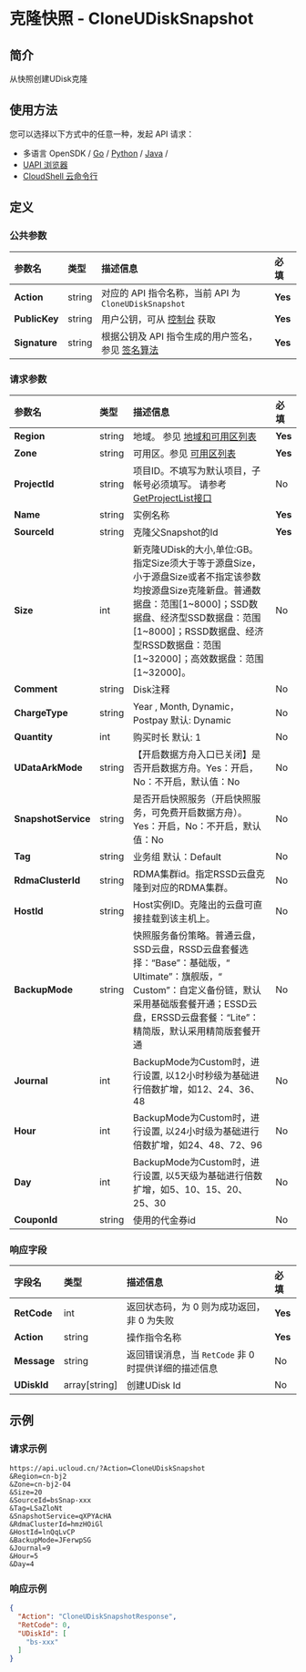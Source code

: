 # 克隆快照 - CloneUDiskSnapshot

## 简介

从快照创建UDisk克隆






## 使用方法

您可以选择以下方式中的任意一种，发起 API 请求：
- 多语言 OpenSDK / [Go](https://github.com/ucloud/ucloud-sdk-go) / [Python](https://github.com/ucloud/ucloud-sdk-python3) / [Java](https://github.com/ucloud/ucloud-sdk-java) /
- [UAPI 浏览器](https://console.ucloud.cn/uapi/detail?id=CloneUDiskSnapshot)
- [CloudShell 云命令行](https://shell.ucloud.cn/)


## 定义

### 公共参数

| 参数名 | 类型 | 描述信息 | 必填 |
|:---|:---|:---|:---|
| **Action**     | string  | 对应的 API 指令名称，当前 API 为 `CloneUDiskSnapshot`                        | **Yes** |
| **PublicKey**  | string  | 用户公钥，可从 [控制台](https://console.ucloud.cn/uapi/apikey) 获取                                             | **Yes** |
| **Signature**  | string  | 根据公钥及 API 指令生成的用户签名，参见 [签名算法](api/summary/signature.md)  | **Yes** |

### 请求参数

| 参数名 | 类型 | 描述信息 | 必填 |
|:---|:---|:---|:---|
| **Region** | string | 地域。 参见 [地域和可用区列表](https://docs.ucloud.cn/api/summary/regionlist) |**Yes**|
| **Zone** | string | 可用区。参见 [可用区列表](https://docs.ucloud.cn/api/summary/regionlist) |**Yes**|
| **ProjectId** | string | 项目ID。不填写为默认项目，子帐号必须填写。 请参考[GetProjectList接口](https://docs.ucloud.cn/api/summary/get_project_list) |No|
| **Name** | string | 实例名称 |**Yes**|
| **SourceId** | string | 克隆父Snapshot的Id |**Yes**|
| **Size** | int | 新克隆UDisk的大小,单位:GB。指定Size须大于等于源盘Size，小于源盘Size或者不指定该参数均按源盘Size克隆新盘。普通数据盘：范围[1\~8000]；SSD数据盘、经济型SSD数据盘：范围[1\~8000]；RSSD数据盘、经济型RSSD数据盘：范围[1\~32000]；高效数据盘：范围[1\~32000]。 |No|
| **Comment** | string | Disk注释 |No|
| **ChargeType** | string | Year , Month, Dynamic，Postpay 默认: Dynamic |No|
| **Quantity** | int | 购买时长 默认: 1 |No|
| **UDataArkMode** | string | 【开启数据方舟入口已关闭】是否开启数据方舟。Yes：开启，No：不开启，默认值：No |No|
| **SnapshotService** | string | 是否开启快照服务（开启快照服务，可免费开启数据方舟）。Yes：开启，No：不开启，默认值：No |No|
| **Tag** | string | 业务组 默认：Default |No|
| **RdmaClusterId** | string | RDMA集群id。指定RSSD云盘克隆到对应的RDMA集群。 |No|
| **HostId** | string | Host实例ID。克隆出的云盘可直接挂载到该主机上。 |No|
| **BackupMode** | string | 快照服务备份策略。普通云盘，SSD云盘，RSSD云盘套餐选择：“Base”：基础版，“ Ultimate”：旗舰版，“ Custom”：自定义备份链，默认采用基础版套餐开通；ESSD云盘，ERSSD云盘套餐：“Lite”：精简版，默认采用精简版套餐开通 |No|
| **Journal** | int | BackupMode为Custom时，进行设置, 以12小时秒级为基础进行倍数扩增，如12、24、36、48 |No|
| **Hour** | int | BackupMode为Custom时，进行设置, 以24小时级为基础进行倍数扩增，如24、48、72、96 |No|
| **Day** | int | BackupMode为Custom时，进行设置, 以5天级为基础进行倍数扩增，如5、10、15、20、25、30 |No|
| **CouponId** | string | 使用的代金券id |No|

### 响应字段

| 字段名 | 类型 | 描述信息 | 必填 |
|:---|:---|:---|:---|
| **RetCode** | int | 返回状态码，为 0 则为成功返回，非 0 为失败 |**Yes**|
| **Action** | string | 操作指令名称 |**Yes**|
| **Message** | string | 返回错误消息，当 `RetCode` 非 0 时提供详细的描述信息 |No|
| **UDiskId** | array[string] | 创建UDisk Id |No|




## 示例

### 请求示例
    
```
https://api.ucloud.cn/?Action=CloneUDiskSnapshot
&Region=cn-bj2
&Zone=cn-bj2-04
&Size=20
&SourceId=bsSnap-xxx
&Tag=LSaZloNt
&SnapshotService=qXPYAcHA
&RdmaClusterId=hmzHOiGl
&HostId=lnQqLvCP
&BackupMode=JFerwpSG
&Journal=9
&Hour=5
&Day=4
```

### 响应示例
    
```json
{
  "Action": "CloneUDiskSnapshotResponse",
  "RetCode": 0,
  "UDiskId": [
    "bs-xxx"
  ]
}
```





